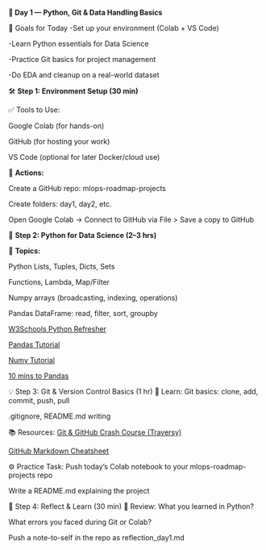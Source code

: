 **📅 Day 1 — Python, Git & Data Handling Basics**

🎯 Goals for Today
-Set up your environment (Colab + VS Code)

-Learn Python essentials for Data Science

-Practice Git basics for project management

-Do EDA and cleanup on a real-world dataset

🛠️ **Step 1: Environment Setup (30 min)**

✅ Tools to Use:

Google Colab (for hands-on)

GitHub (for hosting your work)

VS Code (optional for later Docker/cloud use)

📌 **Actions:**

Create a GitHub repo: mlops-roadmap-projects

Create folders: day1, day2, etc.

Open Google Colab → Connect to GitHub via File > Save a copy to GitHub

📘 **Step 2: Python for Data Science (2–3 hrs)**

🧠 **Topics:**

Python Lists, Tuples, Dicts, Sets

Functions, Lambda, Map/Filter

Numpy arrays (broadcasting, indexing, operations)

Pandas DataFrame: read, filter, sort, groupby

[W3Schools Python Refresher](https://www.w3schools.com/python/)

[Pandas Tutorial](https://youtu.be/2uvysYbKdjM?si=cVagBmXAVq53Eroc)

[Numy Tutorial](https://youtu.be/QUT1VHiLmmI?si=JX5yuyGDxFfO0CyV)

[10 mins to Pandas](http://pandas.pydata.org/docs/user_guide/10min.html)

💡 Step 3: Git & Version Control Basics (1 hr)
📘 Learn:
Git basics: clone, add, commit, push, pull

.gitignore, README.md writing

📚 Resources:
[Git & GitHub Crash Course (Traversy)](https://www.youtube.com/watch?v=SWYqp7iY_Tc)

[GitHub Markdown Cheatsheet](https://github.com/adam-p/markdown-here/wiki/Markdown-Cheatsheet)

⚙️ Practice Task:
Push today’s Colab notebook to your mlops-roadmap-projects repo

Write a README.md explaining the project

🧠 Step 4: Reflect & Learn (30 min)
🔄 Review:
What you learned in Python?

What errors you faced during Git or Colab?

Push a note-to-self in the repo as reflection_day1.md

